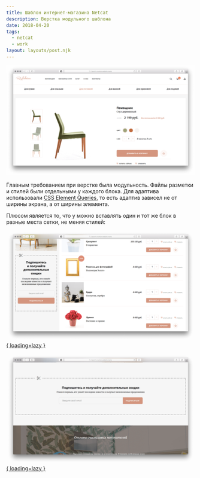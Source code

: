 ```yaml
---
title: Шаблон интернет-магазина Netcat
description: Верстка модульного шаблона
date: 2018-04-20
tags:
  - netcat
  - work
layout: layouts/post.njk
---
```

[![Скриншот страницы карточки товара](./images/tpl-0.png)](/test/netcat_tpl/item.html)

Главным требованием при верстке была модульность. Файлы разметки и стилей были отдельными у каждого блока. Для адаптива использовали [CSS Element Queries](https://github.com/marcj/css-element-queries), то есть адаптив зависел не от ширины экрана, а от ширины элемента.

Плюсом является то, что у можно вставлять один и тот же блок в разные места сетки, не меняя стилей:

[![Скриншот страницы каталога](./images/tpl-1.png){ loading=lazy }](/test/netcat_tpl/catalog.html)

[![Скриншот страницы главной](./images/tpl-2.png){ loading=lazy }](/test/netcat_tpl/index.html)
